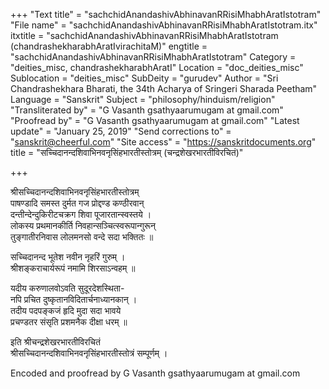 +++
"Text title" = "sachchidAnandashivAbhinavanRRisiMhabhAratIstotram"
"File name" = "sachchidAnandashivAbhinavanRRisiMhabhAratIstotram.itx"
itxtitle = "sachchidAnandashivAbhinavanRRisiMhabhAratIstotram (chandrashekharabhAratIvirachitaM)"
engtitle = "sachchidAnandashivAbhinavanRRisiMhabhAratIstotram"
Category = "deities_misc, chandrashekharabhAratI"
Location = "doc_deities_misc"
Sublocation = "deities_misc"
SubDeity = "gurudev"
Author = "Sri Chandrashekhara Bharati, the 34th Acharya of Sringeri Sharada Peetham"
Language = "Sanskrit"
Subject = "philosophy/hinduism/religion"
"Transliterated by" = "G Vasanth gsathyaarumugam at gmail.com"
"Proofread by" = "G Vasanth gsathyaarumugam at gmail.com"
"Latest update" = "January 25, 2019"
"Send corrections to" = "sanskrit@cheerful.com"
"Site access" = "https://sanskritdocuments.org"
title = "सच्चिदानन्दशिवाभिनवनृसिंहभारतीस्तोत्रम् (चन्द्रशेखरभारतीविरचितं)"

+++
  
 श्रीसच्चिदानन्दशिवाभिनवनृसिंहभारतीस्तोत्रम्   
पाषण्डादि समस्त दुर्मत गज प्रोद्दण्ड कण्ठीरवान्  
     दन्तीन्देन्दुकिरीटचक्रग शिवा पूजारतान्स्वस्तये ।  
लोकस्य प्रथमानकीर्ति निवहान्सञ्चित्स्वरूपान्गुरून्  
     तुङ्गातीरनिवास लोलमनसो वन्दे सदा भक्तितः ॥  
  
सच्चिदानन्द भूतेश नवीन नृहरिं गुरुम् ।  
श्रीशङ्कराचार्यरूपं नमामि शिरसाऽन्वहम् ॥  
  
यदीय करुणालवोऽवति सुदूरदेशस्थिता-  
     नपि प्रचित दुष्कृतानविदितार्चनाध्यानकान् ।  
तदीय पदपङ्कजं हृदि मुदा सदा भावये  
     प्रचण्डतर संसृति प्रशमनैक दीक्षा धरम् ॥  
  
इति श्रीचन्द्रशेखरभारतीविरचितं  
    श्रीसच्चिदानन्दशिवाभिनवनृसिंहभारतीस्तोत्रं सम्पूर्णम् ।  
  
  
  
Encoded and proofread by G Vasanth gsathyaarumugam at gmail.com  
  
